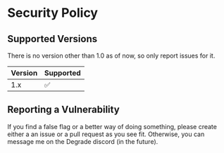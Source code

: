 # Security Policy

## Supported Versions

There is no version other than 1.0 as of now, so only report issues for it.

| Version | Supported          |
| ------- | ------------------ |
| 1.x     | :white_check_mark: |

## Reporting a Vulnerability

If you find a false flag or a better way of doing something, please create either
a an issue or a pull request as you see fit.
Otherwise, you can message me on the Degrade discord (in the future).
